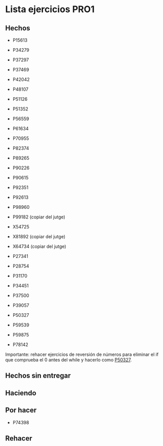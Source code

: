 # Lista ejercicios PRO1

## Hechos

- P15613
- P34279
- P37297
- P37469
- P42042
- P48107
- P51126
- P51352
- P56559
- P61634
- P70955
- P82374
- P89265
- P90226
- P90615
- P92351
- P92613
- P98960
- P99182 (copiar del jutge)

- X54725
- X81892 (copiar del jutge)
- X64734 (copiar del jutge)

- P27341
- P28754
- P31170
- P34451
- P37500
- P39057
- P50327
- P59539
- P59875
- P78142

Importante: rehacer ejercicios de reversión de números para eliminar el if que comprueba el 0 antes del while y hacerlo como [P50327](./P50327_en/P50327.cc).

## Hechos sin entregar


## Haciendo


## Por hacer

- P74398

## Rehacer
